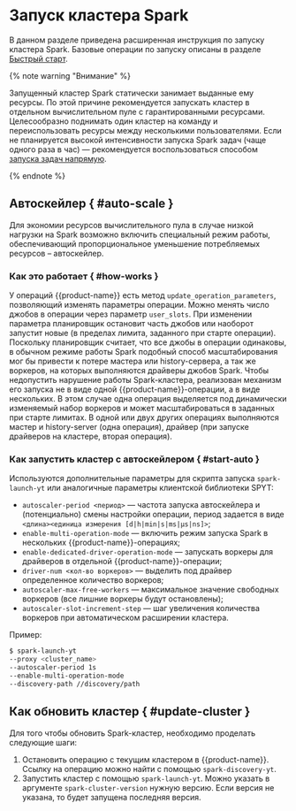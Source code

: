 # Запуск кластера Spark

В данном разделе приведена расширенная инструкция по запуску кластера Spark. Базовые операции по запуску описаны в разделе [Быстрый старт](../../../../../user-guide/data-processing/spyt/launch.md#standalone).

{% note warning "Внимание" %}

Запущенный кластер Spark статически занимает выданные ему ресурсы. По этой причине рекомендуется запускать кластер в отдельном вычислительном пуле с гарантированными ресурсами. Целесообразно поднимать один кластер на команду и переиспользовать ресурсы между несколькими пользователями. Если не планируется высокой интенсивности запуска Spark задач (чаще одного раза в час) — рекомендуется воспользоваться способом [запуска задач напрямую](../../../../../user-guide/data-processing/spyt/launch.md#submit).


{% endnote %}

## Автоскейлер { #auto-scale }

Для экономии ресурсов вычислительного пула в случае низкой нагрузки на Spark возможно включить специальный режим работы, обеспечивающий пропорциональное уменьшение потребляемых ресурсов – автоскейлер.

### Как это работает { #how-works }

У операций {{product-name}} есть метод `update_operation_parameters`, позволяющий изменять параметры операции. Можно менять число джобов в операции через параметр `user_slots`. При изменении параметра планировщик остановит часть джобов или наоборот запустит новые (в пределах лимита, заданного при старте операции). Поскольку планировщик считает, что все джобы в операции одинаковы, в обычном режиме работы Spark подобный способ масштабирования мог бы привести к потере мастера или history-сервера, а так же воркеров, на которых выполняются драйверы джобов Spark. Чтобы недопустить нарушение работы Spark-кластера, реализован механизм его запуска не в виде одной {{product-name}}-операции, а в виде нескольких. В этом случае одна операция выделяется под динамически изменяемый набор воркеров и может масштабироваться в заданных при старте лимитах. В одной или двух других операциях выполняются мастер и history-server (одна операция), драйвер (при запуске драйверов на кластере, вторая операция).


### Как запустить кластер с автоскейлером { #start-auto }

Используются дополнительные параметры для скрипта запуска `spark-launch-yt` или аналогичные параметры клиентской библиотеки SPYT:

- `autoscaler-period <период>` — частота запуска автоскейлера и (потенциально) смены настройки операции, период задается в виде `<длина><единица измерения [d|h|min|s|ms|µs|ns]>`;
- `enable-multi-operation-mode` — включить режим запуска Spark в нескольких {{product-name}}-операциях;
- `enable-dedicated-driver-operation-mode` — запускать воркеры для драйверов в отдельной {{product-name}}-операции;
- `driver-num <кол-во воркеров>` — выделить под драйвер определенное количество воркеров;
- `autoscaler-max-free-workers` — максимальное значение свободных воркеров (все лишние воркеры будут остановлены);
- `autoscaler-slot-increment-step` — шаг увеличения количества воркеров при автоматическом расширении кластера.

Пример:

```bash
$ spark-launch-yt
--proxy <cluster_name>
--autoscaler-period 1s
--enable-multi-operation-mode
--discovery-path //discovery/path
```



## Как обновить кластер { #update-cluster }

Для того чтобы обновить Spark-кластер, необходимо проделать следующие шаги:

1. Остановить операцию с текущим кластером в {{product-name}}. Ссылку на операцию можно найти с помощью `spark-discovery-yt`.
2. Запустить кластер с помощью `spark-launch-yt`. Можно указать в аргументе `spark-cluster-version` нужную версию. Если версия не указана, то будет запущена последняя версия.


